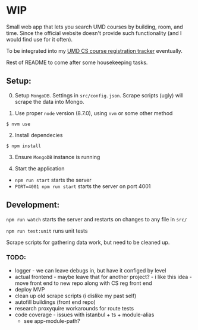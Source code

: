 # WIP

Small web app that lets you search UMD courses by building, room, and time. Since the official website doesn't provide such functionality (and I would find use for it often).

To be integrated into my [UMD CS course registration tracker](https://github.com/ChristianNguyendinh/cs-upper-level-registration-stats) eventually.

Rest of README to come after some housekeeping tasks.

## Setup:

0. Setup `MongoDB`. Settings in `src/config.json`. Scrape scripts (ugly) will scrape the data into Mongo.

1. Use proper `node` version (8.7.0), using `nvm` or some other method

```
$ nvm use
```

2. Install dependecies

```
$ npm install
```

3. Ensure `MongoDB` instance is running

4. Start the application

- `npm run start` starts the server
- `PORT=4001 npm run start` starts the server on port 4001

## Development:

`npm run watch` starts the server and restarts on changes to any file in `src/`

`npm run test:unit` runs unit tests

Scrape scripts for gathering data work, but need to be cleaned up.

### TODO:
- logger - we can leave debugs in, but have it configed by level
- actual frontend - maybe leave that for another project? - i like this idea - move front end to new repo along with CS reg front end
- deploy MVP
- clean up old scrape scripts (i dislike my past self)
- autofill buildings (front end repo)
- research proxyquire workarounds for route tests
- code coverage - issues with istanbul + ts + module-alias
    - see app-module-path?
